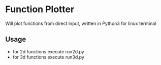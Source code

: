# Function Plotter
Will plot functions from direct input, written in Python3 for linux terminal

## Usage
 - for 2d functions execute run2d.py
 - for 3d functions execute run3d.py